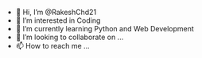 - 👋 Hi, I’m @RakeshChd21
- 👀 I’m interested in Coding
- 🌱 I’m currently learning Python and Web Development
- 💞️ I’m looking to collaborate on ...
- 📫 How to reach me ...

<!---
RakeshChd21/RakeshChd21 is a ✨ special ✨ repository because its `README.md` (this file) appears on your GitHub profile.
You can click the Preview link to take a look at your changes.
--->
